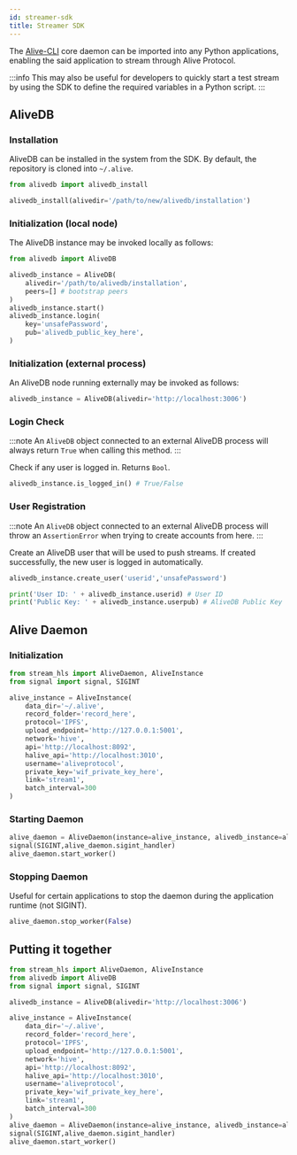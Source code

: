 ```yaml
---
id: streamer-sdk
title: Streamer SDK
---
```


The [Alive-CLI](/docs/alivecli) core daemon can be imported into any Python applications, enabling the said application to stream through Alive Protocol.

:::info
This may also be useful for developers to quickly start a test stream by using the SDK to define the required variables in a Python script.
:::

## AliveDB

### Installation

AliveDB can be installed in the system from the SDK. By default, the repository is cloned into `~/.alive`.

```python
from alivedb import alivedb_install

alivedb_install(alivedir='/path/to/new/alivedb/installation')
```

### Initialization (local node)

The AliveDB instance may be invoked locally as follows:

```python
from alivedb import AliveDB

alivedb_instance = AliveDB(
    alivedir='/path/to/alivedb/installation',
    peers=[] # bootstrap peers
)
alivedb_instance.start()
alivedb_instance.login(
    key='unsafePassword',
    pub='alivedb_public_key_here',
)
```

### Initialization (external process)

An AliveDB node running externally may be invoked as follows:

```python
alivedb_instance = AliveDB(alivedir='http://localhost:3006')
```

### Login Check

:::note
An `AliveDB` object connected to an external AliveDB process will always return `True` when calling this method.
:::

Check if any user is logged in. Returns `Bool`.

```python
alivedb_instance.is_logged_in() # True/False
```

### User Registration

:::note
An `AliveDB` object connected to an external AliveDB process will throw an `AssertionError` when trying to create accounts from here.
:::

Create an AliveDB user that will be used to push streams. If created successfully, the new user is logged in automatically.

```python
alivedb_instance.create_user('userid','unsafePassword')

print('User ID: ' + alivedb_instance.userid) # User ID
print('Public Key: ' + alivedb_instance.userpub) # AliveDB Public Key
```

## Alive Daemon

### Initialization

```python
from stream_hls import AliveDaemon, AliveInstance
from signal import signal, SIGINT

alive_instance = AliveInstance(
    data_dir='~/.alive',
    record_folder='record_here',
    protocol='IPFS',
    upload_endpoint='http://127.0.0.1:5001',
    network='hive',
    api='http://localhost:8092',
    halive_api='http://localhost:3010',
    username='aliveprotocol',
    private_key='wif_private_key_here',
    link='stream1',
    batch_interval=300
)
```

### Starting Daemon
```python
alive_daemon = AliveDaemon(instance=alive_instance, alivedb_instance=alivedb_instance)
signal(SIGINT,alive_daemon.sigint_handler)
alive_daemon.start_worker()
```

### Stopping Daemon

Useful for certain applications to stop the daemon during the application runtime (not SIGINT).
```python
alive_daemon.stop_worker(False)
```

## Putting it together

```python
from stream_hls import AliveDaemon, AliveInstance
from alivedb import AliveDB
from signal import signal, SIGINT

alivedb_instance = AliveDB(alivedir='http://localhost:3006')

alive_instance = AliveInstance(
    data_dir='~/.alive',
    record_folder='record_here',
    protocol='IPFS',
    upload_endpoint='http://127.0.0.1:5001',
    network='hive',
    api='http://localhost:8092',
    halive_api='http://localhost:3010',
    username='aliveprotocol',
    private_key='wif_private_key_here',
    link='stream1',
    batch_interval=300
)
alive_daemon = AliveDaemon(instance=alive_instance, alivedb_instance=alivedb_instance)
signal(SIGINT,alive_daemon.sigint_handler)
alive_daemon.start_worker()
```